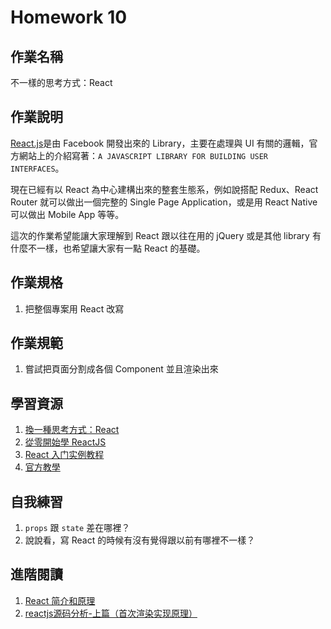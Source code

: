 # Homework 10

## 作業名稱

不一樣的思考方式：React

## 作業說明

[React.js](https://facebook.github.io/react/)是由 Facebook 開發出來的 Library，主要在處理與 UI 有關的邏輯，官方網站上的介紹寫著：`A JAVASCRIPT LIBRARY FOR BUILDING USER INTERFACES`。

現在已經有以 React 為中心建構出來的整套生態系，例如說搭配 Redux、React Router 就可以做出一個完整的 Single Page Application，或是用 React Native 可以做出 Mobile App 等等。

這次的作業希望能讓大家理解到 React 跟以往在用的 jQuery 或是其他 library 有什麼不一樣，也希望讓大家有一點 React 的基礎。

## 作業規格

1. 把整個專案用 React 改寫

## 作業規範

1. 嘗試把頁面分割成各個 Component 並且渲染出來

## 學習資源

1. [換一種思考方式：React](http://ithelp.ithome.com.tw/articles/10188008)
2. [從零開始學 ReactJS](https://github.com/kdchang/reactjs101)
3. [React 入门实例教程](http://www.ruanyifeng.com/blog/2015/03/react.html)
4. [官方教學](https://facebook.github.io/react/docs/installation.html)

## 自我練習

1. `props` 跟 `state` 差在哪裡？
2. 說說看，寫 React 的時候有沒有覺得跟以前有哪裡不一樣？

## 進階閱讀

1. [React 简介和原理](http://anjia.github.io/2015/07/24/fe_react/)
2. [reactjs源码分析-上篇（首次渲染实现原理）](http://purplebamboo.github.io/2015/09/15/reactjs_source_analyze_part_one/) 

